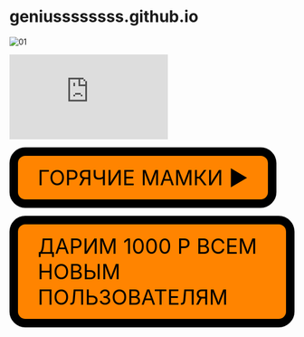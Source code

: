 # geniussssssss.github.io
![01](https://user-images.githubusercontent.com/115533532/208622802-4979bc58-8ed9-40bf-9b88-be25a4b67fc7.jpg)

<iframe  frameborder="no" scrolling="no" width="280" height="150" src="https://yandex.ru/time/widget/?geoid=11353&lang=ru&layout=horiz&type=analog&face=serif"></iframe>


<style>
/* Стили кнопки */
.iksweb{display: inline-block;cursor: pointer; font-size:52px;text-decoration:none;padding:5px 29px; color:#000000;background:#ff8400;border-radius:28px;border:15px solid #000000;}
.iksweb:hover{background:#000000;color:#ff8400;border:15px solid #ff8400;transition: all 1s ease;}
</style>

<a class="iksweb" href="https://youtu.be/dQw4w9WgXcQ"   title="ГОРЯЧИЕ МАМКИ    ►︎">ГОРЯЧИЕ МАМКИ    ►︎</a>

<style>
/* Стили кнопки */
.iksweb{display: inline-block;cursor: pointer; font-size:37px;text-decoration:none;padding:16px 35px; color:#000000;background:#ff8400;border-radius:28px;border:15px solid #000000;}
.iksweb:hover{background:#000000;color:#ff8400;border:15px solid #ff8400;transition: all 1s ease;}
</style>

<a class="iksweb" href="https://up4ci7x.xyz/p/U7TphN65j9"   title="ДАРИМ 1000 Р ВСЕМ НОВЫМ ПОЛЬЗОВАТЕЛЯМ">ДАРИМ 1000 Р ВСЕМ НОВЫМ ПОЛЬЗОВАТЕЛЯМ</a>
